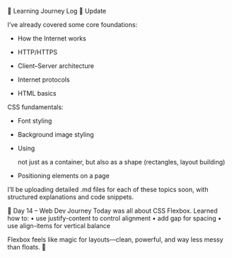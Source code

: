 📓 Learning Journey Log
🔔 Update

I’ve already covered some core foundations:

- How the Internet works

- HTTP/HTTPS

- Client–Server architecture

- Internet protocols

- HTML basics

CSS fundamentals:

- Font styling

- Background image styling

- Using <div> not just as a container, but also as a shape (rectangles, layout building)

- Positioning elements on a page

I’ll be uploading detailed .md files for each of these topics soon, with structured explanations and code snippets.

📓 Day 14 – Web Dev Journey
Today was all about CSS Flexbox.
Learned how to:
• use justify-content to control alignment
• add gap for spacing
• use align-items for vertical balance

Flexbox feels like magic for layouts—clean, powerful, and way less messy than floats. 🚀
